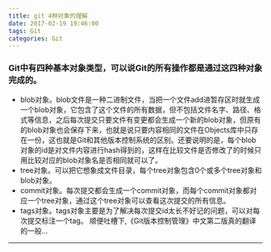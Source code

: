 ```yaml
---
title: git 4种对象的理解
date: 2017-02-19 19:46:00
tags: Git
categories: Git
---
```

### Git中有四种基本对象类型，可以说Git的所有操作都是通过这四种对象完成的。
- blob对象。blob文件是一种二进制文件，当把一个文件add进暂存区时就生成一个blob对象，它包含了这个文件的所有数据，但不包括文件名字、路径、格式等信息，之后每次提交只要文件有变更都会生成一个新的blob对象，但原有的blob对象也会保存下来，也就是说只要内容相同的文件在Objects库中只存在一份，这也就是Git和其他版本控制系统的区别。<!-- more -->还要说明的是，每个blob对象的id是对文件内容进行hash得到的，这样在比较文件是否修改了的时候只用比较对应的blob对象名是否相同就可以了。
- tree对象。可以把它想象成文件目录，每个tree对象包含0个或多个tree对象和blob对象。
- commit对象。每次提交都会生成一个commit对象，而每个commit对象都对应一个tree对象，通过这个tree对象可以查看这次提交的所有信息。
- tags对象。tags对象主要是为了解决每次提交id太长不好记的问题，可以对每次提交标注一个tag。
顺便吐槽下,《Git版本控制管理》中文第二版真的翻译的一般...
 
<hr />